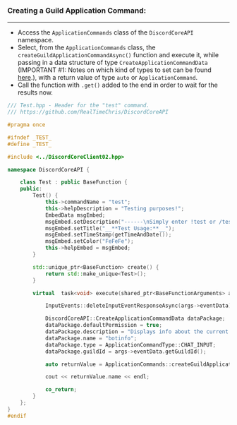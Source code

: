
### **Creating a Guild Application Command:**
---
- Access the `ApplicationCommands` class of the `DiscordCoreAPI` namespace.
- Select, from the `ApplicationCommands` class, the `createGuildApplicationCommandAsync()` function and execute it, while passing in a data structure of type `CreateApplicationCommandData` (IMPORTANT #1: Notes on which kind of types to set can be found [here](https://discord.com/developers/docs/interactions/application-commands#subcommands-and-subcommand-groups).), with a return value of type `auto` or `ApplicationCommand`.
- Call the function with `.get()` added to the end in order to wait for the results now.

```cpp
/// Test.hpp - Header for the "test" command.
/// https://github.com/RealTimeChris/DiscordCoreAPI

#pragma once

#ifndef _TEST_
#define _TEST_

#include <../DiscordCoreClient02.hpp>

namespace DiscordCoreAPI {

	class Test : public BaseFunction {
	public:
		Test() {
			this->commandName = "test";
			this->helpDescription = "Testing purposes!";
			EmbedData msgEmbed;
			msgEmbed.setDescription("------\nSimply enter !test or /test!\n------");
			msgEmbed.setTitle("__**Test Usage:**__");
			msgEmbed.setTimeStamp(getTimeAndDate());
			msgEmbed.setColor("FeFeFe");
			this->helpEmbed = msgEmbed;
		}

		std::unique_ptr<BaseFunction> create() {
			return std::make_unique<Test>();
		}

		virtual  task<void> execute(shared_ptr<BaseFunctionArguments> args) {

			InputEvents::deleteInputEventResponseAsync(args->eventData).get();

			DiscordCoreAPI::CreateApplicationCommandData dataPackage;
			dataPackage.defaultPermission = true;
			dataPackage.description = "Displays info about the current bot.";
			dataPackage.name = "botinfo";
			dataPackage.type = ApplicationCommandType::CHAT_INPUT;
			dataPackage.guildId = args->eventData.getGuildId();

			auto returnValue = ApplicationCommands::createGuildApplicationCommandAsync(dataPackage).get();

			cout << returnValue.name << endl;

			co_return;
		}
	};
}
#endif
```
